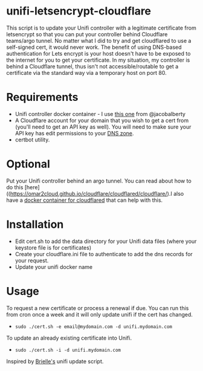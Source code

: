 # unifi-letsencrypt-cloudflare
<p>

This script is to update your Unifi controller with a legitimate certificate
from letsencrypt so that you can put your controller behind Cloudflare
teams/argo tunnel. No matter what I did to try and get cloudflared to use a
self-signed cert, it would never work. The benefit of using DNS-based
authentication for Lets encrypt is your host doesn't have to be exposed to the
internet for you to get your certificate. In my situation, my controller is
behind a Cloudflare tunnel, thus isn't not accessible/routable to get a
certificate via the standard way via a temporary host on port 80. 

# Requirements
* Unifi controller docker container - I use [this one](https://hub.docker.com/r/jacobalberty/unifi/) from @jacobalberty
* A Cloudflare account for your domain that you wish to get a cert from (you'll
need to get an API key as well). You will need to make sure your API key has
edit permissions to your [DNS
zone](https://developers.cloudflare.com/api/tokens/create). 
* certbot utility. 

# Optional 
Put your Unifi controller behind an argo tunnel. You can read about how to do
this [here]((https://omar2cloud.github.io/cloudflare/cloudflared/cloudflare/).I
also have a [docker container for
cloudflared](https://github.com/bdwilson/cloudflared-docker) that can help with
this.

# Installation
* Edit cert.sh to add the data directory for your Unifi data files (where your
keystore file is for certificates)
* Create your cloudflare.ini file to authenticate to add the dns records for
your request.
* Update your unifi docker name

# Usage
To request a new certificate or process a renewal if due.  You can run this
from cron once a week and it will only update unifi if the cert has changed.
* `sudo ./cert.sh -e email@mydomain.com -d unifi.mydomain.com`

To update an already existing certificate into Unifi. 
* `sudo ./cert.sh -i -d unifi.mydomain.com`

Inspired by
[Brielle's](https://source.sosdg.org/brielle/lets-encrypt-scripts/src/branch/master/gen-unifi-cert.sh) unifi update script.
